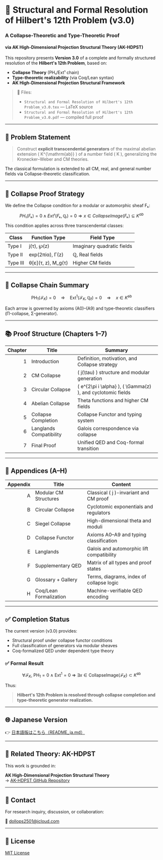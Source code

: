 # 📘 Structural and Formal Resolution of Hilbert's 12th Problem (v3.0)

### A Collapse-Theoretic and Type-Theoretic Proof  
#### via AK High-Dimensional Projection Structural Theory (AK-HDPST)

This repository presents **Version 3.0** of a complete and formally structured resolution of the **Hilbert's 12th Problem**, based on:

- **Collapse Theory** (PH₁/Ext¹ chain)  
- **Type-theoretic realizability** (via Coq/Lean syntax)  
- **AK High-Dimensional Projection Structural Framework**

> 📄 Files:
> - `Structural and Formal Resolution of Hilbert's 12th Problem_v3.0.tex` — LaTeX source  
> - `Structural and Formal Resolution of Hilbert's 12th Problem_v3.0.pdf` — compiled full proof

---

## 🎯 Problem Statement

> Construct **explicit transcendental generators** of the maximal abelian extension \( K^{\mathrm{ab}} \) of a number field \( K \), generalizing the Kronecker–Weber and CM theories.

The classical formulation is extended to all CM, real, and general number fields via Collapse-theoretic classification.

---

## 🧠 Collapse Proof Strategy

We define the Collapse condition for a modular or automorphic sheaf Fₖ:

```math
PH₁(Fₖ) = 0  ∧  Ext¹(Fₖ, ℚₗ) = 0
⇒
x ∈ CollapseImage(Fₖ) ⊆ K^{ab}
```

This condition applies across three transcendental classes:

| Class     | Function Type                          | Field Type               |
|-----------|----------------------------------------|--------------------------|
| Type I    | j(τ), ℘(z)                             | Imaginary quadratic fields |
| Type II   | exp(2πiα), Γ(z)                        | ℚ, Real fields           |
| Type III  | θ[ε](τ, z), M_g(τ)                     | Higher CM fields         |


---

## 🧩 Collapse Chain Summary

```math
\mathrm{PH}_1(\mathcal{F}_K) = 0
\quad \Rightarrow \quad
\mathrm{Ext}^1(\mathcal{F}_K, \mathbb{Q}_\ell) = 0
\quad \Rightarrow \quad
x \in K^{\mathrm{ab}}
```

Each arrow is governed by axioms (A0)–(A9) and type-theoretic classifiers (Π-collapse, Σ-generator).

---

## 📚 Proof Structure (Chapters 1–7)

| Chapter | Title | Summary |
|--------:|-------|---------|
| 1 | Introduction | Definition, motivation, and Collapse strategy |
| 2 | CM Collapse | \( j(\tau) \) structure and modular generation |
| 3 | Circular Collapse | \( e^{2\pi i \alpha} \), \( \Gamma(z) \), and cyclotomic fields |
| 4 | Abelian Collapse | Theta functions and higher CM fields |
| 5 | Collapse Completion | Collapse Functor and typing system |
| 6 | Langlands Compatibility | Galois correspondence via collapse |
| 7 | Final Proof | Unified QED and Coq-formal transition |

---

## 📑 Appendices (A–H)

| Appendix | Title | Content |
|---------:|-------|---------|
| A | Modular CM Structures | Classical \( j \)-invariant and CM proof |
| B | Circular Collapse | Cyclotomic exponentials and regulators |
| C | Siegel Collapse | High-dimensional theta and moduli |
| D | Collapse Functor | Axioms A0–A9 and typing classification |
| E | Langlands | Galois and automorphic lift compatibility |
| F | Supplementary QED | Matrix of all types and proof states |
| G | Glossary + Gallery | Terms, diagrams, index of collapse logic |
| H | Coq/Lean Formalization | Machine-verifiable QED encoding |

---

## ✅ Completion Status

The current version (v3.0) provides:

- Structural proof under collapse functor conditions  
- Full classification of generators via modular sheaves  
- Coq-formalized QED under dependent type theory

### ✅ Formal Result

```math
\forall \mathcal{F}_K,\ 
\mathrm{PH}_1 = 0 \ \wedge\ \mathrm{Ext}^1 = 0
\ \Rightarrow\ \exists x \in \mathrm{CollapseImage}(\mathcal{F}_K) \subset K^{\mathrm{ab}}
```

Thus:

> **Hilbert's 12th Problem is resolved through collapse completion and type-theoretic generator realization.**

---

## 🌐 Japanese Version

👉 [日本語版はこちら（README_ja.md）](https://github.com/Kobayashi2501/Structural-Proof-of-Hilbert-s-12th-Problem-via-Categorical-Degeneration-in-AK-HDPST/blob/main/README_jp.md)

---

## 🧠 Related Theory: AK-HDPST

This work is grounded in:

**AK High-Dimensional Projection Structural Theory**  
→ [AK-HDPST GitHub Repository](https://github.com/Kobayashi2501/AK-High-Dimensional-Projection-Structural-Theory)

---

## 📩 Contact

For research inquiry, discussion, or collaboration:

📧 [dollops2501@icloud.com](mailto:dollops2501@icloud.com)

---

## 📘 License

[MIT License](https://opensource.org/licenses/MIT)
